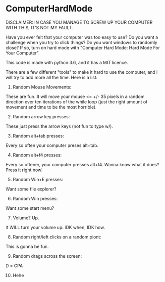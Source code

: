 # ComputerHardMode

DISCLAIMER: IN CASE YOU MANAGE TO SCREW UP YOUR COMPUTER WITH THIS, IT'S NOT MY FAULT.

Have you ever felt that your computer was too easy to use? Do you want a challenge when you try to click things? Do you want windows to randomly close? If so, turn on hard mode with "Computer Hard Mode: Hard Mode For Your Computer".

This code is made with python 3.6, and it has a MIT licence.

There are a few different "tools" to make it hard to use the computer, and I will try to add more all the time.
Here is a list:
1. Random Mouse Movements:
  
  These are fun. It will move your mouse <= +/- 35 pixels in a random direction ever ten iterations of the while loop (just the right amount of movement and time to be the most horrible).
  
  
2. Random arrow key presses:
  
  These just press the arrow keys (not fun to type w/).


3. Random alt+tab presses:
  
  Every so often your computer preses alt+tab.


4. Random alt+f4 presses:
  
  Every so oftener, your computer presses alt+f4. Wanna know what it does? Press it right now!


5. Random Win+E presses:
  
  Want some file explorer?


6. Random Win presses:
  
  Want some start menu?


7. Volume? Up.
 
  It WILL turn your volume up. IDK when, IDK how.


8. Random right/left clicks on a random piont:
 
  This is gonna be fun.


9. Random drags across the screen:
 
  D = CPA


10. Hehe 
